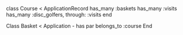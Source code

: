 

class Course < ApplicationRecord
  has_many :baskets
  has_many :visits
  has_many :disc_golfers, through: :visits
end

Class Basket < Application - has par
  belongs_to :course
End
